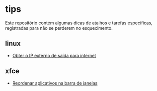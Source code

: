 # tips

Este repositório contém algumas dicas de atalhos e tarefas específicas,
registradas para não se perderem no esquecimento.

## linux

* [Obter o IP externo de saída para internet](linux/obter-ip-externo.md)

## xfce

* [Reordenar aplicativos na barra de janelas](xfce/reordenar-apps-barra.md)

